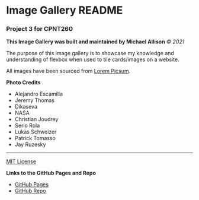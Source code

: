 # Image Gallery README

### Project 3 for CPNT260
**This Image Gallery was built and maintained by Michael Allison**
*&copy; 2021*

The purpose of this image gallery is to showcase my knowledge and understanding of flexbox when used to tile cards/images on a website.

All images have been sourced from [Lorem Picsum](https://picsum.photos/).

**Photo Credits**
- Alejandro Escamilla
- Jeremy Thomas
- Dikaseva
- NASA
- Christian Joudrey
- Serio Rola
- Lukas Schweizer
- Patrick Tomasso
- Jay Ruzesky

---
[MIT License](https://opensource.org/licenses/MIT)

**Links to the GitHub Pages and Repo**
- [GitHub Pages](https://huntthee.github.io/cpnt260-a3/)
- [GitHub Repo](https://github.com/Huntthee/cpnt260-a3)